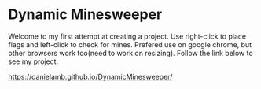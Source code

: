 # Dynamic Minesweeper
Welcome to my first attempt at creating a project. Use right-click to place flags and left-click to check for mines. Prefered use on google chrome, but other browsers work too(need to work on resizing). Follow the link below to see my project.

https://danielamb.github.io/DynamicMinesweeper/
